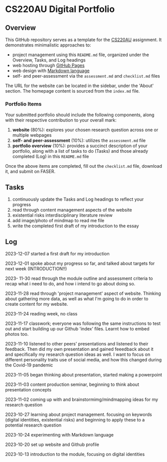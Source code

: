 # CS220AU Digital Portfolio

## Overview
This GitHub repository serves as a template for the [CS220AU](https://navigatingthedigitalworld.com/docs/cs220au) assignment. It demonstrates minimalistic approaches to:

- project management using this `README.md` file, organized under the Overview, Tasks, and Log headings
- web hosting through [GitHub Pages](https://pages.github.com/)
- web design with [Markdown language](https://guides.github.com/features/mastering-markdown/)
- self- and peer-assessment via the `assessment.md` and `checklist.md` files

The URL for the website can be located in the sidebar, under the 'About' section. The homepage content is sourced from the `index.md` file.

### Portfolio Items
Your submitted portfolio should include the following components, along with their respective contribution to your overall mark:

1. **website** (80%): explores your chosen research question across one or multiple webpages
2. **self- and peer-assessment** (10%): utilizes the `assessment.md` file
3. **portfolio overview** (10%): provides a succinct description of your portfolio, along with a list of tasks to do (Tasks) and those already completed (Log) in this `README.md` file

Once the above items are completed, fill out the `checklist.md` file, download it, and submit on FASER.


## Tasks
1. continuously update the Tasks and Log headings to reflect your progress
2. read through content management aspects of the website
3. existential risks interdisciplinary literature review
4. add image/photo of mindmap to read me file
5. write the completed first draft of my introduction to the essay


## Log
2023-12-07 started a first draft for my introduction 

2023-12-01 spoke about my progress so far, and talked about targets for next week (INTRODUCTION!!)

2023- 11-30 read through the module outline and assessment criteria to recap what i need to do, and how i intend to go about doing so. 

2023-11-28 read through 'project management' aspect of website. Thinking about gathering more data, as well as what I'm going to do in order to create content for my website. 

2023-11-24 reading week, no class

2023-11-17 classwork; everyone was following the same instructions to test out and start building up our Github 'index' files. Learnt how to embed photos too.

2023-11-10 listened to other peers' presentations and listened to their feedback. Then did my own presentation and gained feeedback about it and specifically my research question ideas as well. I want to focus on different personality traits use of social media, and how this changed during the Covid-19 pandemic

2023-11-05 began thinking about presentation, started making a powerpoint

2023-11-03 content production seminar, beginning to think about presentation concepts 

2023-11-02 coming up with and brainstormimg/mindmapping ideas for my research question

2023-10-27 learning about project management. focusing on keywords (digital identities, existential risks) and beginning to apply these to a potential research question

2023-10-24 experimenting with Markdown language

2023-10-20 set up website and Github profile 

2023-10-13 introduction to the module, focusing on digital identities 

